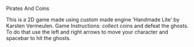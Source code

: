 Pirates And Coins

This is a 2D game made using custom made engine 'Handmade Lite' by Karsten Vermeulen.
Game Instructions: collect coins and defeat the ghosts. To do that use the left and right arrows to move your character and spacebar to hit the ghosts.
